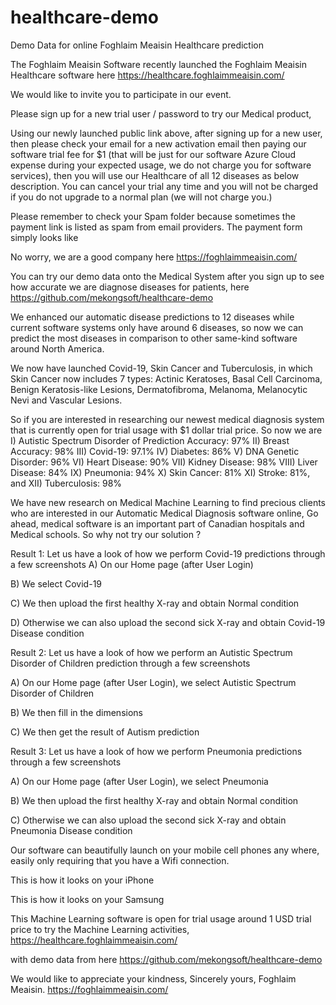# healthcare-demo
Demo Data for online Foghlaim Meaisin Healthcare prediction

The Foghlaim Meaisin Software recently launched the Foghlaim Meaisin Healthcare software here
https://healthcare.foghlaimmeaisin.com/

We would like to invite you to participate in our event.

Please sign up for a new trial user / password to try our Medical product,

Using our newly launched public link above, after signing up for a new user, then please check your email for a new activation email then paying our software trial fee for $1 (that will be just for our software Azure Cloud expense during your expected usage, we do not charge you for software services), then you will use our Healthcare of all 12 diseases as below description. You can cancel your trial any time and you will not be charged if you do not upgrade to a normal plan (we will not charge you.)



Please remember to check your Spam folder because sometimes the payment link is listed as spam from email providers. The payment form simply looks like


No worry, we are a good company here
https://foghlaimmeaisin.com/

You can try our demo data onto the Medical System after you sign up to see how accurate we are diagnose diseases for patients, here
https://github.com/mekongsoft/healthcare-demo

We enhanced our automatic disease predictions to 12 diseases while current software systems only have around 6 diseases, so now we can predict the most diseases in comparison to other same-kind software around North America.

We now have launched Covid-19, Skin Cancer and Tuberculosis, in which Skin Cancer now includes 7 types: Actinic Keratoses, Basal Cell Carcinoma, Benign Keratosis-like Lesions, Dermatofibroma, Melanoma, Melanocytic Nevi and Vascular Lesions.

So if you are interested in researching our newest medical diagnosis system that is currently open for trial usage with $1 dollar trial price. So now we are 
I) Autistic Spectrum Disorder of Prediction Accuracy: 97%
II) Breast Accuracy: 98%
III) Covid-19: 97.1%
IV) Diabetes: 86%
V) DNA Genetic Disorder: 96%
VI) Heart Disease: 90%
VII) Kidney Disease: 98%
VIII) Liver Disease: 84%
IX) Pneumonia: 94%
X) Skin Cancer: 81%
XI) Stroke: 81%, and
XII) Tuberculosis: 98%

We have new research on Medical Machine Learning to find precious clients who are interested in our Automatic Medical Diagnosis software online, 
Go ahead, medical software is an important part of Canadian hospitals and Medical schools. So why not try our solution ?

Result 1:  Let us have a look of how we perform Covid-19 predictions through a few screenshots
A) On our Home page (after User Login)


B) We select Covid-19


C) We then upload the first healthy X-ray and obtain Normal condition


D) Otherwise we can also upload the second sick X-ray and obtain Covid-19 Disease condition


Result 2: Let us have a look of how we perform an Autistic Spectrum Disorder of Children prediction through a few screenshots
 

A) On our Home page (after User Login), we select Autistic Spectrum Disorder of Children


B) We then fill in the dimensions



C) We then get the result of Autism prediction


Result 3:  Let us have a look of how we perform Pneumonia predictions through a few screenshots
 

A) On our Home page (after User Login), we select Pneumonia


B) We then upload the first healthy X-ray and obtain Normal condition


C) Otherwise we can also upload the second sick X-ray and obtain Pneumonia Disease condition


Our software can beautifully launch on your mobile cell phones any where, easily only requiring that you have a Wifi connection.


This is how it looks on your iPhone


This is how it looks on your Samsung


This Machine Learning software is open for trial usage around 1 USD trial price to try the Machine Learning activities,
https://healthcare.foghlaimmeaisin.com/

with demo data from here
https://github.com/mekongsoft/healthcare-demo

We would like to appreciate your kindness,
Sincerely yours,
Foghlaim Meaisin.
https://foghlaimmeaisin.com/




